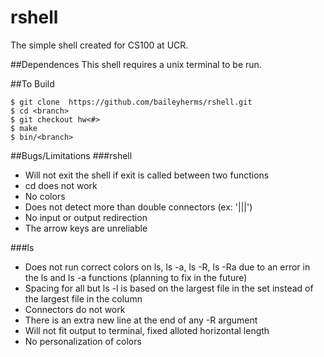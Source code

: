 # rshell
The simple shell created for CS100 at UCR.

##Dependences
This shell requires a unix terminal to be run.

##To Build
```
$ git clone  https://github.com/baileyherms/rshell.git
$ cd <branch>
$ git checkout hw<#>
$ make
$ bin/<branch>
```
##Bugs/Limitations
###rshell
- Will not exit the shell if exit is called between two functions
- cd does not work
- No colors
- Does not detect more than double connectors (ex: '|||')
- No input or output redirection
- The arrow keys are unreliable

###ls
- Does not run correct colors on ls, ls -a, ls -R, ls -Ra due to an error in the ls and ls -a functions (planning to fix in the future)
- Spacing for all but ls -l is based on the largest file in the set instead of the largest file in the column
- Connectors do not work
- There is an extra new line at the end of any -R argument
- Will not fit output to terminal, fixed alloted horizontal length
- No personalization of colors
